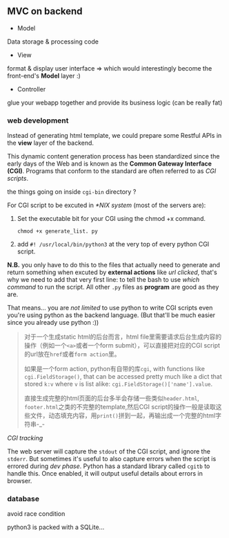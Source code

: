 ## MVC on backend

- Model

Data storage & processing code

- View

format & display user interface => which would interestingly become the front-end's **Model** layer :)

- Controller

glue your webapp together and provide its business logic (can be really fat)



### web development
Instead of generating html template, we could prepare some Restful APIs in the **view** layer of the backend.

This dynamic content generation process has been standardized since the early days of the Web and is known as the **Common Gateway Interface (CGI)**. Programs that conform to the standard are often referred to as *CGI scripts*.

the things going on inside `cgi-bin` directory ?

For CGI script to be excuted in _*NIX system_ (most of the servers are):

1. Set the executable bit for your CGI using the chmod +x command.

	`chmod +x generate_list. py`

2. add `#! /usr/local/bin/python3` at the very top of every python CGI script. 

**N.B.** you only have to do this to the files that actually need to generate and return something when excuted by **external actions** like *url clicked*, that's why we need to add that very first line: to tell the bash to use *which command* to run the script. All other `.py` files as **program** are good as they are.

That means... you are *not limited* to use python to write CGI scripts even you're using python as the backend language. (But that'll be much easier since you already use python :)) 
 
> 对于一个生成static html的后台而言，html file里需要请求后台生成内容的操作（例如一个`<a>`或者一个form submit），可以直接把对应的CGI script的url放在`href`或者`form action`里。
> 
> 如果是一个form action, python有自带的库`cgi`, with functions like `cgi.FieldStorage()`, that can be accessed pretty much like a dict that stored `k:v` where `v` is list alike: `cgi.FieldStorage()['name'].value`.
> 
> 直接生成完整的html页面的后台多半会存储一些类似`header.html`, `footer.html`之类的不完整的template,然后CGI script的操作一般是读取这些文件，动态填充内容，用`print()`拼到一起，再输出成一个完整的html字符串-_-

_CGI tracking_

The web server will capture the `stdout` of the CGI script, and ignore the `stderr`. But sometimes it's useful to also capture errors when the script is errored during *dev phase*. Python has a standard library called `cgitb` to handle this. Once enabled, it will output useful details about errors in browser.


### database
avoid race condition

python3 is packed with a SQLite...

